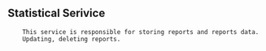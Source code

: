 ## Statistical Serivice

        This service is responsible for storing reports and reports data.
        Updating, deleting reports.
